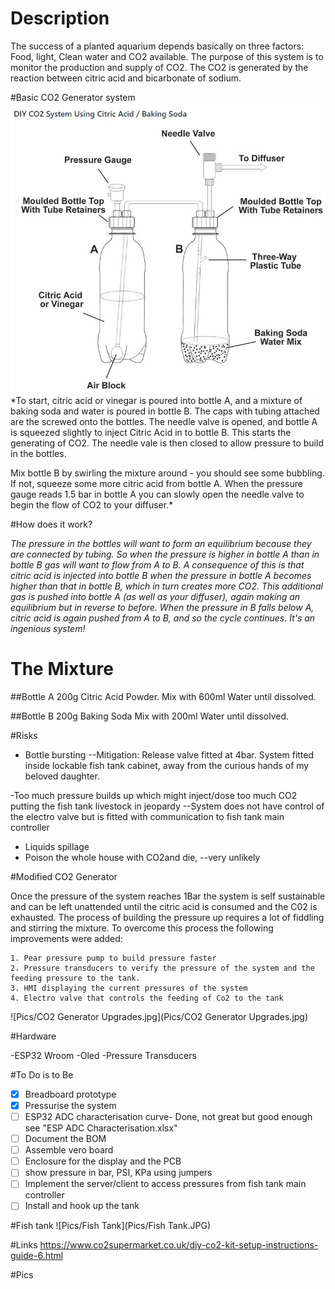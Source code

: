 # Description

The success of a planted aquarium depends basically on three factors: Food, light, Clean water and CO2 available. The purpose of this system is to monitor the production and supply of CO2. The CO2 is generated by the reaction between citric acid and bicarbonate of sodium. 


#Basic CO2 Generator system
![Pics/BasicC02Generator](Pics/BasicCO2Generator.JPG)
*To start, citric acid or vinegar is poured into bottle A, and a mixture of baking soda and water is poured in bottle B. The caps with tubing attached are the screwed onto the bottles.
The needle valve is opened, and bottle A is squeezed slightly to inject Citric Acid in to bottle B. This starts the generating of CO2. The needle vale is then closed to allow pressure to build in the bottles.

Mix bottle B by swirling the mixture around - you should see some bubbling. If not, squeeze some more citric acid from bottle A.
When the pressure gauge reads 1.5 bar in bottle A you can slowly open the needle valve to begin the flow of CO2 to your diffuser.*

#How does it work?

*The pressure in the bottles will want to form an equilibrium because they are connected by tubing. So when the pressure is higher in bottle A than in bottle B gas will want to flow from A to B. A consequence of this is that citric acid is injected into bottle B when the pressure in bottle A becomes higher than that in bottle B, which in turn creates more CO2. This additional gas is pushed into bottle A (as well as your diffuser), again making an equilibrium but in reverse to before. When the pressure in B falls below A, citric acid is again pushed from A to B, and so the cycle continues. It's an ingenious system!*

# The Mixture

##Bottle A
200g Citric Acid Powder.
Mix with 600ml Water until dissolved.

##Bottle B
200g Baking Soda
Mix with 200ml Water until dissolved.

#Risks

- Bottle bursting 
--Mitigation: Release valve fitted at 4bar. System fitted inside lockable fish tank cabinet, away from the curious hands of my beloved daughter.

-Too much pressure builds up which might inject/dose too much CO2 putting the fish tank livestock in jeopardy
--System does not have control of the electro valve but is fitted with communication to fish tank main controller

- Liquids spillage
- Poison the whole house with CO2and die, 
--very unlikely




#Modified CO2 Generator


Once the pressure of the system reaches 1Bar the system is self sustainable and can be left unattended until the citric acid is consumed and the C02 is exhausted. The process of building the pressure up requires a lot of fiddling and stirring the mixture. To overcome this process the following improvements were added:

	1. Pear pressure pump to build pressure faster
	2. Pressure transducers to verify the pressure of the system and the feeding pressure to the tank.
	3. HMI displaying the current pressures of the system
	4. Electro valve that controls the feeding of Co2 to the tank

 ![Pics/CO2 Generator Upgrades.jpg](Pics/CO2 Generator Upgrades.jpg)


#Hardware

-ESP32 Wroom
-Oled
-Pressure Transducers

#To Do is to Be

- [x] Breadboard prototype
- [x] Pressurise the system
- [ ] ESP32 ADC characterisation curve- Done, not great but good enough see "ESP ADC Characterisation.xlsx"
- [ ] Document  the BOM
- [ ] Assemble vero board
- [ ] Enclosure for the display and the PCB
- [ ] show pressure in bar, PSI, KPa using jumpers
- [ ] Implement the server/client to access pressures from fish tank main controller
- [ ] Install and hook up the tank

#Fish tank
![Pics/Fish Tank](Pics/Fish Tank.JPG)

#Links
https://www.co2supermarket.co.uk/diy-co2-kit-setup-instructions-guide-6.html

#Pics
